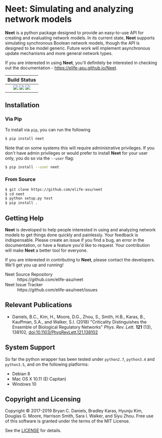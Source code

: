 # Neet: Simulating and analyzing network models

**Neet** is a python package designed to provide an easy-to-use API for creating
and evaluating network models. In its current state, **Neet** supports
simulating synchronous Boolean network models, though the API is designed to be
model generic. Future work will implement asynchronous update mechanisms and
more general network types.

If you are interested in using **Neet**, you'll definitely be interested in
checking out the documentation - https://elife-asu.github.io/Neet.

| **Build Status**                                                                                |
|:-----------------------------------------------------------------------------------------------:|
| [![][travis-img]][travis-url] [![][appveyor-img]][appveyor-url] [![][codecov-img]][codecov-url] |

[travis-img]: https://travis-ci.org/ELIFE-ASU/Neet.svg?branch=master
[travis-url]: https://travis-ci.org/ELIFE-ASU/Neet

[appveyor-img]: https://ci.appveyor.com/api/projects/status/eyrn6l2wygeglnx5/branch/master?svg=true
[appveyor-url]: https://ci.appveyor.com/project/dglmoore/neet-awnxe/branch/master

[codecov-img]: https://codecov.io/gh/elife-asu/neet/branch/master/graph/badge.svg
[codecov-url]: https://codecov.io/gh/elife-asu/neet

## Installation

### Via Pip

To install via `pip`, you can run the following

```bash
$ pip install neet
```

Note that on some systems this will require administrative privileges. If you
don't have admin privileges or would prefer to install **Neet** for your user
only, you do so via the `--user` flag:

```bash
$ pip install --user neet
```

### From Source
```bash
$ git clone https://github.com/elife-asu/neet
$ cd neet
$ python setup.py test
$ pip install .
```

## Getting Help
**Neet** is developed to help people interested in using and analyzing network
models to get things done quickly and painlessly. Your feedback is
indispensable. Please create an issue if you find a bug, an error in the
documentation, or have a feature you'd like to request. Your contribution will
make **Neet** a better tool for everyone.

If you are interested in contributing to **Neet**, please contact the
developers. We'll get you up and running!

<dl>
  <dt>Neet Source Repository</dt>
  <dd>https://github.com/elife-asu/neet</dd>
  <dt>Neet Issue Tracker</dt>
  <dd>https://github.com/elife-asu/neet/issues</dd>
</dl>

## Relevant Publications

- Daniels, B.C., Kim, H., Moore, D.G., Zhou, S., Smith, H.B., Karas, B.,
  Kauffman, S.A., and Walker, S.I. (2018) "Criticality Distinguishes the
  Ensemble of Biological Regulatory Networks" *Phys. Rev. Lett.* **121** (13),
  138102, [doi:10.1103/PhysRevLett.121.138102](https://doi.org/10.1103/PhysRevLett.121.138102)

## System Support

So far the python wrapper has been tested under `python2.7`, `python3.4` and
`python3.5`, and on the following platforms:

* Debian 8
* Mac OS X 10.11 (El Capitan)
* Windows 10

## Copyright and Licensing
Copyright © 2017-2019 Bryan C. Daniels, Bradley Karas, Hyunju Kim, Douglas G.
Moore, Harrison Smith, Sara I. Walker, and Siyu Zhou. Free use of this software is
granted under the terms of the MIT License.

See the [LICENSE](https://github.com/elife-asu/neet/blob/master/LICENSE) for
details.
